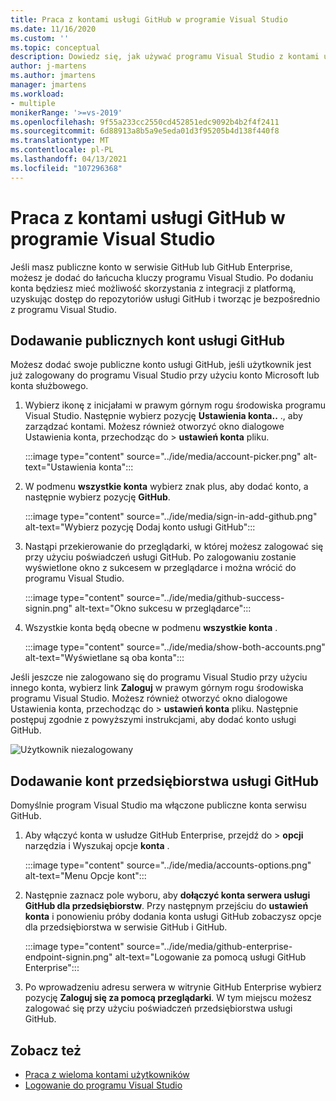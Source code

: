 ```yaml
---
title: Praca z kontami usługi GitHub w programie Visual Studio
ms.date: 11/16/2020
ms.custom: ''
ms.topic: conceptual
description: Dowiedz się, jak używać programu Visual Studio z kontami usługi GitHub.
author: j-martens
ms.author: jmartens
manager: jmartens
ms.workload:
- multiple
monikerRange: '>=vs-2019'
ms.openlocfilehash: 9f55a233cc2550cd452851edc9092b4b2f4f2411
ms.sourcegitcommit: 6d88913a8b5a9e5eda01d3f95205b4d138f440f8
ms.translationtype: MT
ms.contentlocale: pl-PL
ms.lasthandoff: 04/13/2021
ms.locfileid: "107296368"
---
```

# <a name="work-with-github-accounts-in-visual-studio"></a>Praca z kontami usługi GitHub w programie Visual Studio

Jeśli masz publiczne konto w serwisie GitHub lub GitHub Enterprise, możesz je dodać do łańcucha kluczy programu Visual Studio. Po dodaniu konta będziesz mieć możliwość skorzystania z integracji z platformą, uzyskując dostęp do repozytoriów usługi GitHub i tworząc je bezpośrednio z programu Visual Studio.

## <a name="adding-public-github-accounts"></a>Dodawanie publicznych kont usługi GitHub

Możesz dodać swoje publiczne konto usługi GitHub, jeśli użytkownik jest już zalogowany do programu Visual Studio przy użyciu konto Microsoft lub konta służbowego.

1. Wybierz ikonę z inicjałami w prawym górnym rogu środowiska programu Visual Studio. Następnie wybierz pozycję **Ustawienia konta..** ., aby zarządzać kontami. Możesz również otworzyć okno dialogowe Ustawienia konta, przechodząc do   >  **ustawień konta** pliku.

    :::image type="content" source="../ide/media/account-picker.png" alt-text="Ustawienia konta":::

2. W podmenu **wszystkie konta** wybierz znak plus, aby dodać konto, a następnie wybierz pozycję **GitHub**.

    :::image type="content" source="../ide/media/sign-in-add-github.png" alt-text="Wybierz pozycję Dodaj konto usługi GitHub":::

3. Nastąpi przekierowanie do przeglądarki, w której możesz zalogować się przy użyciu poświadczeń usługi GitHub. Po zalogowaniu zostanie wyświetlone okno z sukcesem w przeglądarce i można wrócić do programu Visual Studio.

    :::image type="content" source="../ide/media/github-success-signin.png" alt-text="Okno sukcesu w przeglądarce":::

4. Wszystkie konta będą obecne w podmenu **wszystkie konta** .

    :::image type="content" source="../ide/media/show-both-accounts.png" alt-text="Wyświetlane są oba konta":::

Jeśli jeszcze nie zalogowano się do programu Visual Studio przy użyciu innego konta, wybierz link **Zaloguj** w prawym górnym rogu środowiska programu Visual Studio. Możesz również otworzyć okno dialogowe Ustawienia konta, przechodząc do   >  **ustawień konta** pliku. Następnie postępuj zgodnie z powyższymi instrukcjami, aby dodać konto usługi GitHub.

![Użytkownik niezalogowany](../ide/media/vs2019_usernotsignedin.png)

## <a name="adding-github-enterprise-accounts"></a>Dodawanie kont przedsiębiorstwa usługi GitHub

Domyślnie program Visual Studio ma włączone publiczne konta serwisu GitHub.

1. Aby włączyć konta w usłudze GitHub Enterprise, przejdź do  >  **opcji** narzędzia i Wyszukaj opcje **konta** .

    :::image type="content" source="../ide/media/accounts-options.png" alt-text="Menu Opcje kont":::

2. Następnie zaznacz pole wyboru, aby **dołączyć konta serwera usługi GitHub dla przedsiębiorstw**. Przy następnym przejściu do **ustawień konta** i ponowieniu próby dodania konta usługi GitHub zobaczysz opcje dla przedsiębiorstwa w serwisie GitHub i GitHub.

    :::image type="content" source="../ide/media/github-enterprise-endpoint-signin.png" alt-text="Logowanie za pomocą usługi GitHub Enterprise":::

3. Po wprowadzeniu adresu serwera w witrynie GitHub Enterprise wybierz pozycję **Zaloguj się za pomocą przeglądarki**. W tym miejscu możesz zalogować się przy użyciu poświadczeń przedsiębiorstwa usługi GitHub.

## <a name="see-also"></a>Zobacz też

- [Praca z wieloma kontami użytkowników](work-with-multiple-user-accounts.md)
- [Logowanie do programu Visual Studio](signing-in-to-visual-studio.md)
